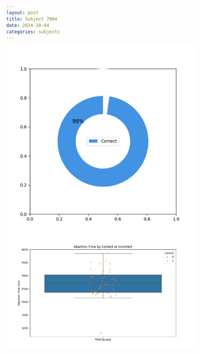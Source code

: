 ```yaml
---
layout: post
title: Subject 7004
date: 2024-10-04
categories: subjects
---
```


![](data/7004/run-3/7004_DSST_acc_{sub}.png)
![](data/7004/run-3/7004_DSST_rt.png)
